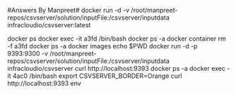 #Answers By Manpreet#
docker run -d -v /root/manpreet-repos/csvserver/solution/inputFile:/csvserver/inputdata infracloudio/csvserver:latest

docker ps
docker exec -it  a3fd /bin/bash
docker ps -a
docker container rm -f a3fd
docker ps -a
docker images
echo $PWD
docker run -d -p 9393:9300 -v /root/manpreet-repos/csvserver/solution/inputFile:/csvserver/inputdata infracloudio/csvserver
curl http://localhost:9393
docker ps -a
docker exec -it 4ac0 /bin/bash
export CSVSERVER_BORDER=Orange
curl http://localhost:9393
env
